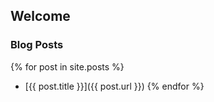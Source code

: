 ## Welcome

### Blog Posts 
{% for post in site.posts %}
 - [{{ post.title }}]({{ post.url }})
{% endfor %}

